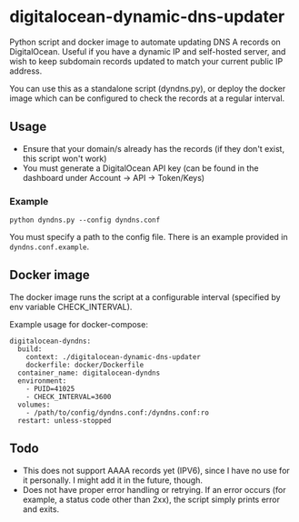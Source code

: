 # digitalocean-dynamic-dns-updater

Python script and docker image to automate updating DNS A records on DigitalOcean. Useful if you have a dynamic IP and self-hosted server, and wish to keep subdomain records updated to match your current public IP address.

You can use this as a standalone script (dyndns.py), or deploy the docker image which can be configured to check the records at a regular interval.

## Usage

- Ensure that your domain/s already has the records (if they don't exist, this script won't work)
- You must generate a DigitalOcean API key (can be found in the dashboard under Account -> API -> Token/Keys)

### Example

`python dyndns.py --config dyndns.conf`

You must specify a path to the config file. There is an example provided in `dyndns.conf.example`.

## Docker image

The docker image runs the script at a configurable interval (specified by env variable CHECK_INTERVAL).

Example usage for docker-compose:

```
digitalocean-dyndns:
  build:
    context: ./digitalocean-dynamic-dns-updater
    dockerfile: docker/Dockerfile
  container_name: digitalocean-dyndns
  environment:
    - PUID=41025
    - CHECK_INTERVAL=3600
  volumes:
    - /path/to/config/dyndns.conf:/dyndns.conf:ro
  restart: unless-stopped
```

## Todo

- This does not support AAAA records yet (IPV6), since I have no use for it personally. I might add it in the future, though.
- Does not have proper error handling or retrying. If an error occurs (for example, a status code other than 2xx), the script simply prints error and exits.
